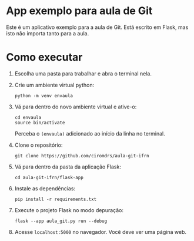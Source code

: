 # App exemplo para aula de Git
Este é um aplicativo exemplo para a aula de Git.
Está escrito em Flask, mas isto não importa tanto para a aula.

# Como executar

1. Escolha uma pasta para trabalhar e abra o terminal nela.


2. Crie um ambiente virtual python:

    ```
    python -m venv envaula
    ```


3. Vá para dentro do novo ambiente virtual e ative-o:

    ```
    cd envaula
    source bin/activate
    ```

    Perceba o `(envaula)` adicionado ao início da linha no terminal.

4. Clone o repositório:

    ```
    git clone https://github.com/ciromdrs/aula-git-ifrn
    ```

5. Vá para dentro da pasta da aplicação Flask:

    ```
    cd aula-git-ifrn/flask-app
    ```

6. Instale as dependências:

    ```
    pip install -r requirements.txt
    ```

7. Execute o projeto Flask no modo depuração:

    ```
    flask --app aula_git.py run --debug
    ```

8. Acesse `localhost:5000` no navegador. Você deve ver uma página web.
